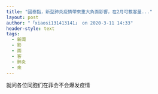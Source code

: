 ```yaml
---
title: "國泰指，新型肺炎疫情帶來重大負面影響，在2月可載客量..."
layout: post
author: "「xiaosi131413141」 on 2020-3-11 14:33"
header-style: text
tags:
  - 新闻
  - 影
  - 面
  - 客
  - 肺炎
  - 來
---
```


<head></head>
<body>
  就问各位同胞们在菲会不会爆发疫情
 <br>
</body>


